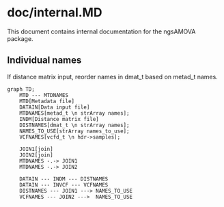 # doc/internal.MD

This document contains internal documentation for the ngsAMOVA package.

## Individual names

If distance matrix input, reorder names in dmat_t based on metad_t names.

<!-- If VCF input, set pars->names using hdr->samples, reorder metadata names based on pars->names (??) -->

```mermaid
graph TD;
    MTD --- MTDNAMES
    MTD[Metadata file]
    DATAIN[Data input file]
    MTDNAMES[metad_t \n strArray names];
    INDM[Distance matrix file]
    DISTNAMES[dmat_t \n strArray names];
    NAMES_TO_USE[strArray names_to_use];
    VCFNAMES[vcfd_t \n hdr->samples];

    JOIN1[join]
    JOIN2[join]
    MTDNAMES -.-> JOIN1
    MTDNAMES -.-> JOIN2

    DATAIN --- INDM --- DISTNAMES
    DATAIN --- INVCF --- VCFNAMES
    DISTNAMES --- JOIN1 ---> NAMES_TO_USE
    VCFNAMES --- JOIN2 --->  NAMES_TO_USE


```
